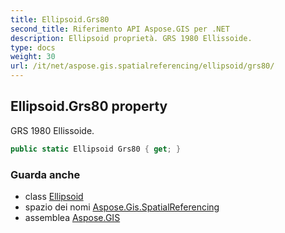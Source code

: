 ```yaml
---
title: Ellipsoid.Grs80
second_title: Riferimento API Aspose.GIS per .NET
description: Ellipsoid proprietà. GRS 1980 Ellissoide.
type: docs
weight: 30
url: /it/net/aspose.gis.spatialreferencing/ellipsoid/grs80/
---
```

## Ellipsoid.Grs80 property

GRS 1980 Ellissoide.

```csharp
public static Ellipsoid Grs80 { get; }
```

### Guarda anche

* class [Ellipsoid](../)
* spazio dei nomi [Aspose.Gis.SpatialReferencing](../../ellipsoid/)
* assemblea [Aspose.GIS](../../../)


